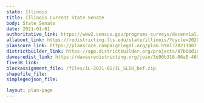 ```yaml
---
state: Illinois
title: Illinois Current State Senate
body: State Senate
date: 2021-01-01
authoritative_link: https://www2.census.gov/programs-surveys/decennial/2020/data/01-Redistricting_File--PL_94-171/
allabout_link: https://redistricting.lls.edu/state/illinois/?cycle=2020&level=Congress&startdate=
planscore_link: https://planscore.campaignlegal.org/plan.html?20211007T222606.359735292Z
districtbuilder_link: https://app.districtbuilder.org/projects/87b08d1d-3702-46bd-910f-29321faac567
davesredist_link: https://davesredistricting.org/join/3e90b316-06a5-4608-b2b9-49215503370c
five38_link:
blockassignment_file: /files/IL-2021-01/IL_SLDU_bef.zip
shapefile_file:
simplegeojson_file:

layout: plan-page
---
```

